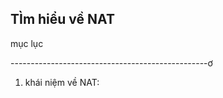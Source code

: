TÌm hiểu về NAT
-----------------------
mục lục






-------------------------------------------------ơ
1. khái niệm về NAT: 
